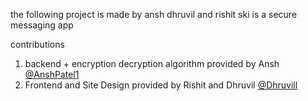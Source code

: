 the following project is made by ansh dhruvil and rishit 
ski is a secure messaging app 

contributions
1) backend + encryption decryption algorithm provided by Ansh [@AnshPatel1](https://github.com/AnshPatel1)
2) Frontend and Site Design provided by Rishit and Dhruvil [@Dhruvill](https://github.com/dhruvwill)
